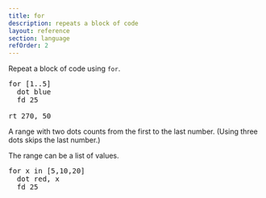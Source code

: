 ```yaml
---
title: for
description: repeats a block of code
layout: reference
section: language
refOrder: 2
---
```


Repeat a block of code using <code>for</code>.

<pre class="jumbo">
for <span data-dfnup="range">[1..5]</span>
  dot blue
<span data-dfn="indent">  </span>fd 25

<span data-dfn="not indented, not repeated">rt 270, 50</span>
</pre>

A range with two dots counts from the first to the last number.
(Using three dots skips the last number.)

The range can be a list of values.

<pre class="jumbo">for <span data-dfnup="variable">x</span> in <span data-dfnup="range">[5,10,20]</span>
  dot red, <span data-dfn="changes each time">x</span>
  fd 25
</pre>

